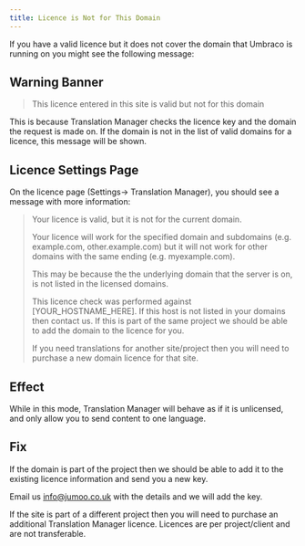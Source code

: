 ```yaml
---
title: Licence is Not for This Domain
---
```


If you have a valid licence but it does not cover the domain that Umbraco is running on you might see the following message:

## Warning Banner

> This licence entered in this site is valid but not for this domain

This is because Translation Manager checks the licence key and the domain the request is made on. If the domain is not in the list of valid domains for a licence, this message will be shown.

## Licence Settings Page

On the licence page (Settings-> Translation Manager), you should see a message with more information:

>Your licence is valid, but it is not for the current domain.
>
>Your licence will work for the specified domain and subdomains (e.g. example.com, other.example.com) but it will not work for other domains with the same ending (e.g. myexample.com).
>
>This may be because the the underlying domain that the server is on, is not listed in the licensed domains.
>
>This licence check was performed against [YOUR_HOSTNAME_HERE]. If this host is not listed in your domains then contact us. If this is part of the same project we should be able to add the domain to the licence for you.
>
>If you need translations for another site/project then you will need to purchase a new domain licence for that site.

## Effect
While in this mode, Translation Manager will behave as if it is unlicensed, and only allow
you to send content to one language. 

## Fix
If the domain is part of the project then we should be able to add it to the existing licence information and send you a new key. 

Email us [info@jumoo.co.uk](info@jumoo.co.uk) with the details and we will add the key.

If the site is part of a different project then you will need to purchase an additional Translation Manager licence. Licences are per project/client and are not transferable. 